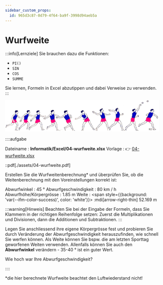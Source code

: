```yaml
---
sidebar_custom_props:
  id: 965d3c87-0d79-4f64-ba9f-3998d94aeb5a
---
```


# Wurfweite

:::info[Lernziele]
Sie brauchen dazu die Funktionen:
- `PI()`
- `SIN`
- `COS`
- `SUMME`

Sie lernen, Formeln in Excel abzutippen und dabei Verweise zu verwenden.
:::

![](images/werfen.gif)



::::aufgabe
<Answer type="state" webKey="f384b7ce-edc6-48d0-8e09-f91bc7bf2543" />

Dateiname
: __Informatik/Excel/04-wurfweite.xlsx__
Vorlage
: 👉 [04-wurfweite.xlsx](assets/04-wurfweite.xlsx)


::pdf[./assets/04-wurfweite.pdf]



Erstellen Sie die Wurfweitenberechnung\* und überprüfen Sie, ob die Weitenberechnung mit den Voreinstellungen korrekt ist:

Abwurfwinkel
: 45 °
Abwurfgeschwindigkeit
: 80 km / h
Abwurfhöhe/Körpergrösse
: 1.85 m
Weite
: <span style={{background: 'var(--ifm-color-success)', color: 'white'}}> :mdi[arrow-right-thin] 52.169 m</span>

:::warning[Hinweis]
Beachten Sie bei der Eingabe der Formeln, dass Sie Klammern in der richtigen Reihenfolge setzen: Zuerst die Multiplikationen und Divisionen, dann die Additionen und Subtraktionen.
:::


Legen Sie anschliessend ihre eigene Körpergrösse fest und probieren Sie durch Veränderung der Abwurfgeschwindigkeit herauszufinden, wie schnell Sie werfen können. Als Weite können Sie bspw. die am letzten Sporttag geworfenen Weiten verwenden. Allenfalls können Sie auch den **Abwurfwinkel** verändern - 35-40 ° ist ein guter Wert.

Wie hoch war Ihre Abwurfgeschwindigkeit?

<Answer type="text" webKey="0af2abf5-2b21-4187-b320-ce32e9f7333d" />

::::


\*die hier berechnete Wurfweite beachtet den Luftwiederstand nicht!
